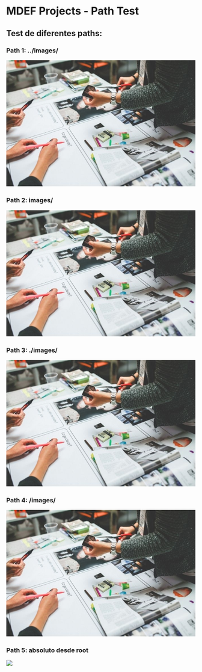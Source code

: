# MDEF Projects - Path Test

## Test de diferentes paths:

### Path 1: ../images/
![](../images/initial-ideas.jpg)

### Path 2: images/
![](images/initial-ideas.jpg)

### Path 3: ./images/
![](./images/initial-ideas.jpg)

### Path 4: /images/
![](/images/initial-ideas.jpg)

### Path 5: absoluto desde root
![](/mdef-template/docs/images/initial-ideas.jpg)